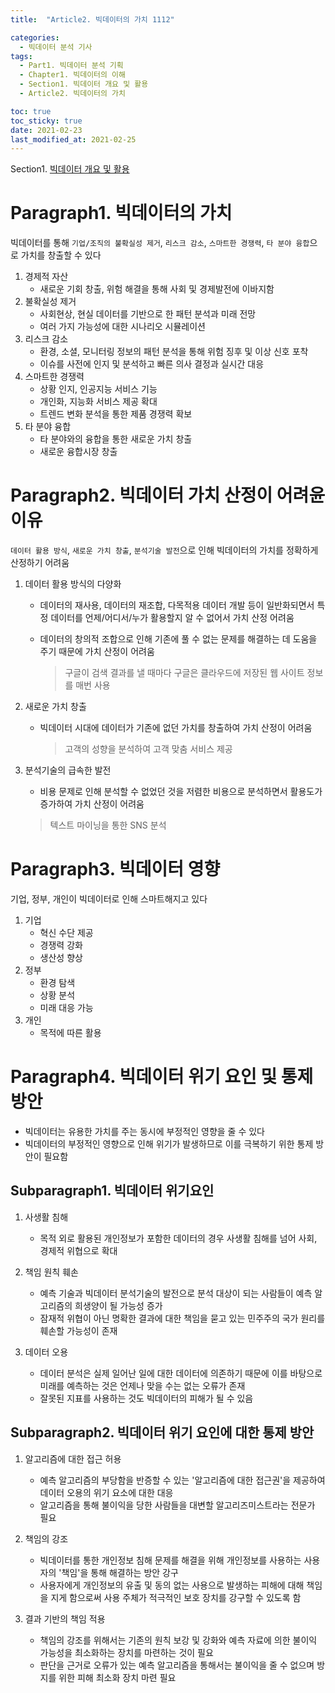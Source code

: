 ```yaml
---
title:  "Article2. 빅데이터의 가치 1112"

categories: 
  - 빅데이터 분석 기사
tags: 
  - Part1. 빅데이터 분석 기획
  - Chapter1. 빅데이터의 이해
  - Section1. 빅데이터 개요 및 활용
  - Article2. 빅데이터의 가치

toc: true
toc_sticky: true
date: 2021-02-23
last_modified_at: 2021-02-25
---
```


Section1. [빅데이터 개요 및 활용](https://goaswon.github.io/%EB%B9%85%EB%8D%B0%EC%9D%B4%ED%84%B0%20%EB%B6%84%EC%84%9D%20%EA%B8%B0%EC%82%AC/1110%EB%B9%85%EB%8D%B0%EC%9D%B4%ED%84%B0_%EA%B0%9C%EC%9A%94_%EB%B0%8F_%ED%99%9C%EC%9A%A9/)

# Paragraph1. 빅데이터의 가치

빅데이터를 통해 `기업/조직의 불확실성 제거`, `리스크 감소`, `스마트한 경쟁력`, `타 분야 융합`으로 가치를 창출할 수 있다

1. 경제적 자산
   - 새로운 기회 창출, 위험 해결을 통해 사회 및 경제발전에 이바지함
2. 불확실성 제거
   - 사회현상, 현실 데이터를 기반으로 한 패턴 분석과 미래 전망
   - 여러 가지 가능성에 대한 시나리오 시뮬레이션
3. 리스크 감소
   - 환경, 소셜, 모니터링 정보의 패턴 분석을 통해 위험 징후 및 이상 신호 포착
   - 이슈를 사전에 인지 및 분석하고 빠른 의사 결정과 실시간 대응
4. 스마트한 경쟁력
   - 상황 인지, 인공지능 서비스 기능
   - 개인화, 지능화 서비스 제공 확대
   - 트렌드 변화 분석을 통한 제품 경쟁력 확보
5. 타 분야 융합
   - 타 분야와의 융합을 통한 새로운 가치 창출
   - 새로운 융합시장 창출

# Paragraph2. 빅데이터 가치 산정이 어려윤 이유

`데이터 활용 방식`, `새로운 가치 창출`, `분석기술 발전`으로 인해 빅데이터의 가치를 정확하게 산정하기 어려움

1. 데이터 활용 방식의 다양화

   - 데이터의 재사용, 데이터의 재조합, 다목적용 데이터 개발 등이 일반화되면서 특정 데이터를 언제/어디서/누가 활용할지 알 수 없어서 가치 산정 어려움

   - 데이터의 창의적 조합으로 인해 기존에 풀 수 없는 문제를 해결하는 데 도움을 주기 때문에 가치 산정이 어려움

     > 구글이 검색 결과를 낼 때마다 구글은 클라우드에 저장된 웹 사이트 정보를 매번 사용

     

2. 새로운 가치 창출

   - 빅데이터 시대에 데이터가 기존에 없던 가치를 창출하여 가치 산정이 어려움

     > 고객의 성향을 분석하여 고객 맞춤 서비스 제공

     

3. 분석기술의 급속한 발전

   -  비용 문제로 인해 분석할 수 없었던 것을 저렴한 비용으로 분석하면서 활용도가 증가하여 가치 산정이 어려움

     > 텍스트 마이닝을 통한 SNS 분석

     

# Paragraph3. 빅데이터 영향

기업, 정부, 개인이 빅데이터로 인해 스마트해지고 있다

1. 기업
   - 혁신 수단 제공
   - 경쟁력 강화
   - 생산성 향상
2. 정부
   - 환경 탐색
   - 상황 분석
   - 미래 대응 가능
3. 개인
   - 목적에 따른 활용

# Paragraph4. 빅데이터 위기 요인 및 통제 방안

- 빅데이터는 유용한 가치를 주는 동시에 부정적인 영향을 줄 수 있다
- 빅데이터의 부정적인 영향으로 인해 위기가 발생하므로 이를 극복하기 위한 통제 방안이 필요함



## Subparagraph1. 빅데이터 위기요인

1. 사생활 침해

   - 목적 외로 활용된 개인정보가 포함한 데이터의 경우 사생활 침해를 넘어 사회, 경제적 위협으로 확대

   

2. 책임 원칙 훼손

   - 예측 기술과 빅데이터 분석기술의 발전으로 분석 대상이 되는 사람들이 예측 알고리즘의 희생양이 될 가능성 증가
   - 잠재적 위협이 아닌 명확한 결과에 대한 책임을 묻고 있는 민주주의 국가 원리를 훼손할 가능성이 존재

   

3. 데이터 오용

   - 데이터 분석은 실제 일어난 일에 대한 데이터에 의존하기 때문에 이를 바탕으로 미래를 예측하는 것은 언제나 맞을 수는 없는 오류가 존재
   - 잘못된 지표를 사용하는 것도 빅데이터의 피해가 될 수 있음



## Subparagraph2. 빅데이터 위기 요인에 대한 통제 방안

1. 알고리즘에 대한 접근 허용

   - 예측 알고리즘의 부당함을 반증할 수 있는 '알고리즘에 대한 접근권'을 제공하여 데이터 오용의 위기 요소에 대한 대응
   - 알고리즘을 통해 불이익을 당한 사람들을 대변할 알고리즈미스트라는 전문가 필요

   

2. 책임의 강조

   - 빅데이터를 통한 개인정보 침해 문제를 해결을 위해 개인정보를 사용하는 사용자의 '책임'을 통해 해결하는 방안 강구
   - 사용자에게 개인정보의 유출 및 동의 없는 사용으로 발생하는 피해에 대해 책임을 지게 함으로써 사용 주체가 적극적인 보호 장치를 강구할 수 있도록 함

   

3. 결과 기반의 책임 적용

   - 책임의 강조를 위해서는 기존의 원칙 보강 및 강화와 예측 자료에 의한 불이익 가능성을 최소화하는 장치를 마련하는 것이 필요
   - 판단을 근거로 오류가 있는 예측 알고리즘을 통해서는 불이익을 줄 수 없으며 방지를 위한 피해 최소화 장치 마련 필요

   

   